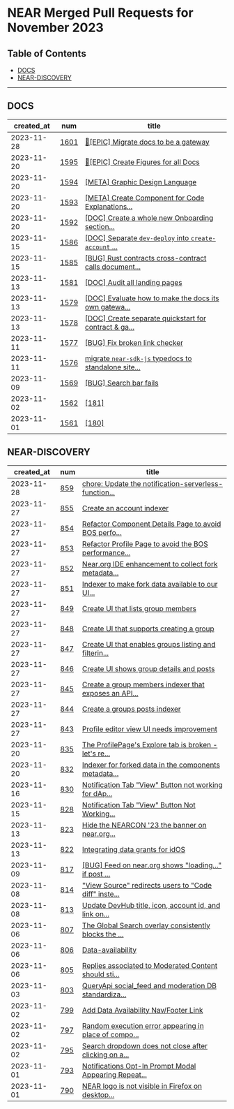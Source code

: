 # NEAR Merged Pull Requests for November 2023

## Table of Contents

- [DOCS](#docs)
- [NEAR-DISCOVERY](#near-discovery)

-------------------------------------------------

## DOCS

| created_at | num | title |
| --- | --- | --- |
| 2023-11-28 | [1601](https://github.com/near/docs/issues/1601) | [🔹[EPIC] Migrate docs to be a gateway](https://github.com/near/docs/issues/1601) |
| 2023-11-20 | [1595](https://github.com/near/docs/issues/1595) | [🔹[EPIC] Create Figures for all Docs](https://github.com/near/docs/issues/1595) |
| 2023-11-20 | [1594](https://github.com/near/docs/issues/1594) | [[META] Graphic Design Language](https://github.com/near/docs/issues/1594) |
| 2023-11-20 | [1593](https://github.com/near/docs/issues/1593) | [[META] Create Component for Code Explanations...](https://github.com/near/docs/issues/1593) |
| 2023-11-20 | [1592](https://github.com/near/docs/issues/1592) | [[DOC] Create a whole new Onboarding section...](https://github.com/near/docs/issues/1592) |
| 2023-11-15 | [1586](https://github.com/near/docs/issues/1586) | [[DOC] Separate `dev-deploy` into `create-account` ...](https://github.com/near/docs/issues/1586) |
| 2023-11-15 | [1585](https://github.com/near/docs/issues/1585) | [[BUG] Rust contracts cross-contract calls document...](https://github.com/near/docs/issues/1585) |
| 2023-11-13 | [1581](https://github.com/near/docs/issues/1581) | [[DOC] Audit all landing pages](https://github.com/near/docs/issues/1581) |
| 2023-11-13 | [1579](https://github.com/near/docs/issues/1579) | [[DOC] Evaluate how to make the docs its own gatewa...](https://github.com/near/docs/issues/1579) |
| 2023-11-13 | [1578](https://github.com/near/docs/issues/1578) | [[DOC] Create separate quickstart for contract & ga...](https://github.com/near/docs/issues/1578) |
| 2023-11-11 | [1577](https://github.com/near/docs/issues/1577) | [[BUG] Fix broken link checker](https://github.com/near/docs/issues/1577) |
| 2023-11-11 | [1576](https://github.com/near/docs/issues/1576) | [migrate `near-sdk-js` typedocs to standalone site...](https://github.com/near/docs/issues/1576) |
| 2023-11-09 | [1569](https://github.com/near/docs/issues/1569) | [[BUG] Search bar fails ](https://github.com/near/docs/issues/1569) |
| 2023-11-02 | [1562](https://github.com/near/docs/issues/1562) | [[181] ](https://github.com/near/docs/issues/1562) |
| 2023-11-01 | [1561](https://github.com/near/docs/issues/1561) | [[180] ](https://github.com/near/docs/issues/1561) |

## NEAR-DISCOVERY

| created_at | num | title |
| --- | --- | --- |
| 2023-11-28 | [859](https://github.com/near/near-discovery/issues/859) | [chore: Update the notification-serverless-function...](https://github.com/near/near-discovery/issues/859) |
| 2023-11-27 | [855](https://github.com/near/near-discovery/issues/855) | [Create an account indexer](https://github.com/near/near-discovery/issues/855) |
| 2023-11-27 | [854](https://github.com/near/near-discovery/issues/854) | [Refactor Component Details Page to avoid BOS perfo...](https://github.com/near/near-discovery/issues/854) |
| 2023-11-27 | [853](https://github.com/near/near-discovery/issues/853) | [Refactor Profile Page to avoid the BOS performance...](https://github.com/near/near-discovery/issues/853) |
| 2023-11-27 | [852](https://github.com/near/near-discovery/issues/852) | [Near.org IDE enhancement to collect fork metadata...](https://github.com/near/near-discovery/issues/852) |
| 2023-11-27 | [851](https://github.com/near/near-discovery/issues/851) | [Indexer to make fork data available to our UI...](https://github.com/near/near-discovery/issues/851) |
| 2023-11-27 | [849](https://github.com/near/near-discovery/issues/849) | [Create UI that lists group members](https://github.com/near/near-discovery/issues/849) |
| 2023-11-27 | [848](https://github.com/near/near-discovery/issues/848) | [Create UI that supports creating a group](https://github.com/near/near-discovery/issues/848) |
| 2023-11-27 | [847](https://github.com/near/near-discovery/issues/847) | [Create UI that enables groups listing and filterin...](https://github.com/near/near-discovery/issues/847) |
| 2023-11-27 | [846](https://github.com/near/near-discovery/issues/846) | [Create UI shows group details and posts](https://github.com/near/near-discovery/issues/846) |
| 2023-11-27 | [845](https://github.com/near/near-discovery/issues/845) | [Create a group members indexer that exposes an API...](https://github.com/near/near-discovery/issues/845) |
| 2023-11-27 | [844](https://github.com/near/near-discovery/issues/844) | [Create a groups posts indexer](https://github.com/near/near-discovery/issues/844) |
| 2023-11-27 | [843](https://github.com/near/near-discovery/issues/843) | [Profile editor view UI needs improvement](https://github.com/near/near-discovery/issues/843) |
| 2023-11-20 | [835](https://github.com/near/near-discovery/issues/835) | [The ProfilePage's Explore tab is broken - let's re...](https://github.com/near/near-discovery/issues/835) |
| 2023-11-20 | [832](https://github.com/near/near-discovery/issues/832) | [Indexer for forked data in the components metadata...](https://github.com/near/near-discovery/issues/832) |
| 2023-11-16 | [830](https://github.com/near/near-discovery/issues/830) | [Notification Tab "View" Button not working for dAp...](https://github.com/near/near-discovery/issues/830) |
| 2023-11-15 | [828](https://github.com/near/near-discovery/issues/828) | [Notification Tab "View" Button Not Working...](https://github.com/near/near-discovery/issues/828) |
| 2023-11-13 | [823](https://github.com/near/near-discovery/issues/823) | [Hide the NEARCON '23 the banner on near.org...](https://github.com/near/near-discovery/issues/823) |
| 2023-11-13 | [822](https://github.com/near/near-discovery/issues/822) | [Integrating data grants for idOS](https://github.com/near/near-discovery/issues/822) |
| 2023-11-09 | [817](https://github.com/near/near-discovery/issues/817) | [[BUG] Feed on near.org shows "loading..." if post ...](https://github.com/near/near-discovery/issues/817) |
| 2023-11-08 | [814](https://github.com/near/near-discovery/issues/814) | ["View Source" redirects users to "Code diff" inste...](https://github.com/near/near-discovery/issues/814) |
| 2023-11-08 | [813](https://github.com/near/near-discovery/issues/813) | [Update DevHub title, icon, account id, and link on...](https://github.com/near/near-discovery/issues/813) |
| 2023-11-06 | [807](https://github.com/near/near-discovery/issues/807) | [The Global Search overlay consistently blocks the ...](https://github.com/near/near-discovery/issues/807) |
| 2023-11-06 | [806](https://github.com/near/near-discovery/issues/806) | [Data-availability ](https://github.com/near/near-discovery/issues/806) |
| 2023-11-06 | [805](https://github.com/near/near-discovery/issues/805) | [Replies associated to Moderated Content should sti...](https://github.com/near/near-discovery/issues/805) |
| 2023-11-03 | [803](https://github.com/near/near-discovery/issues/803) | [QueryApi social_feed and moderation DB standardiza...](https://github.com/near/near-discovery/issues/803) |
| 2023-11-02 | [799](https://github.com/near/near-discovery/issues/799) | [Add Data Availability Nav/Footer Link](https://github.com/near/near-discovery/issues/799) |
| 2023-11-02 | [797](https://github.com/near/near-discovery/issues/797) | [Random execution error appearing in place of compo...](https://github.com/near/near-discovery/issues/797) |
| 2023-11-02 | [795](https://github.com/near/near-discovery/issues/795) | [Search dropdown does not close after clicking on a...](https://github.com/near/near-discovery/issues/795) |
| 2023-11-01 | [793](https://github.com/near/near-discovery/issues/793) | [Notifications Opt-In Prompt Modal Appearing Repeat...](https://github.com/near/near-discovery/issues/793) |
| 2023-11-01 | [790](https://github.com/near/near-discovery/issues/790) | [NEAR logo is not visible in Firefox on desktop...](https://github.com/near/near-discovery/issues/790) |
